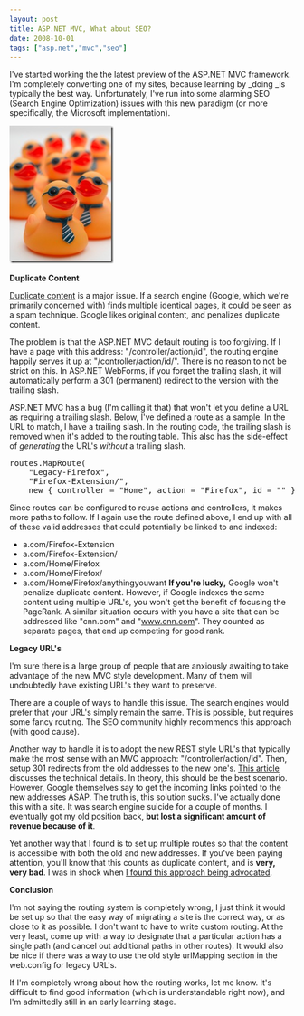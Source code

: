 ```yaml
---
layout: post
title: ASP.NET MVC, What about SEO?
date: 2008-10-01
tags: ["asp.net","mvc","seo"]
---
```


I've started working the the latest preview of the ASP.NET MVC framework. I'm completely converting one of my sites, because learning by _doing _is typically the best way. Unfortunately, I've run into some alarming SEO (Search Engine Optimization) issues with this new paradigm (or more specifically, the Microsoft implementation).

[![Duplicate Ducks!](istock-000006003382xsmall-thumb.jpg)](http://www.ytechie.com/post-images/2008/10/istock-000006003382xsmall.jpg)

**Duplicate Content**

[Duplicate content](http://www.webconfs.com/duplicate-content-filter-article-1.php) is a major issue. If a search engine (Google, which we're primarily concerned with) finds multiple identical pages, it could be seen as a spam technique. Google likes original content, and penalizes duplicate content.

The problem is that the ASP.NET MVC default routing is too forgiving. If I have a page with this address: "/controller/action/id", the routing engine happily serves it up at "/controller/action/id/". There is no reason to not be strict on this. In ASP.NET WebForms, if you forget the trailing slash, it will automatically perform a 301 (permanent) redirect to the version with the trailing slash.

ASP.NET MVC has a bug (I'm calling it that) that won't let you define a URL as requiring a trailing slash. Below, I've defined a route as a sample. In the URL to match, I have a trailing slash. In the routing code, the trailing slash is removed when it's added to the routing table. This also has the side-effect of _generating_ the URL's _without_ a trailing slash.
<div id="scid:812469c5-0cb0-4c63-8c15-c81123a09de7:8f95410d-9fa2-4209-88c4-ede04eecc088" class="wlWriterSmartContent" style="padding-right: 0px; display: inline; padding-left: 0px; float: none; padding-bottom: 0px; margin: 0px; padding-top: 0px">
<pre class="c#">routes.MapRoute(
	"Legacy-Firefox",
	"Firefox-Extension/",
	new { controller = "Home", action = "Firefox", id = "" } );</pre>
</div>
Since routes can be configured to reuse actions and controllers, it makes more paths to follow. If I again use the route defined above, I end up with all of these valid addresses that could potentially be linked to and indexed:

*   a.com/Firefox-Extension
*   a.com/Firefox-Extension/
*   a.com/Home/Firefox
*   a.com/Home/Firefox/
*   a.com/Home/Firefox/anythingyouwant
**If you're lucky,** Google won't penalize duplicate content. However, if Google indexes the same content using multiple URL's, you won't get the benefit of focusing the PageRank. A similar situation occurs with you have a site that can be addressed like "cnn.com" and "www.cnn.com". They counted as separate pages, that end up competing for good rank.

**Legacy URL's**

I'm sure there is a large group of people that are anxiously awaiting to take advantage of the new MVC style development. Many of them will undoubtedly have existing URL's they want to preserve.

There are a couple of ways to handle this issue. The search engines would prefer that your URL's simply remain the same. This is possible, but requires some fancy routing. The SEO community highly recommends this approach (with good cause).

Another way to handle it is to adopt the new REST style URL's that typically make the most sense with an MVC approach: "/controller/action/id". Then, setup 301 redirects from the old addresses to the new one's. [This article](http://blog.eworldui.net/post/2008/04/ASPNET-MVC---Legacy-Url-Routing.aspx) discusses the technical details. In theory, this should be the best scenario. However, Google themselves say to get the incoming links pointed to the new addresses ASAP. The truth is, this solution sucks. I've actually done this with a site. It was search engine suicide for a couple of months. I eventually got my old position back, **but lost a significant amount of revenue because of it**.

Yet another way that I found is to set up multiple routes so that the content is accessible with both the old and new addresses. If you've been paying attention, you'll know that this counts as duplicate content, and is **very, very bad**. I was in shock when [I found this approach being advocated](http://www.dimecasts.net/Casts/CastDetails/11).

**Conclusion**

I'm not saying the routing system is completely wrong, I just think it would be set up so that the easy way of migrating a site is the correct way, or as close to it as possible. I don't want to have to write custom routing. At the very least, come up with a way to designate that a particular action has a single path (and cancel out additional paths in other routes). It would also be nice if there was a way to use the old style urlMapping section in the web.config for legacy URL's.

If I'm completely wrong about how the routing works, let me know. It's difficult to find good information (which is understandable right now), and I'm admittedly still in an early learning stage.